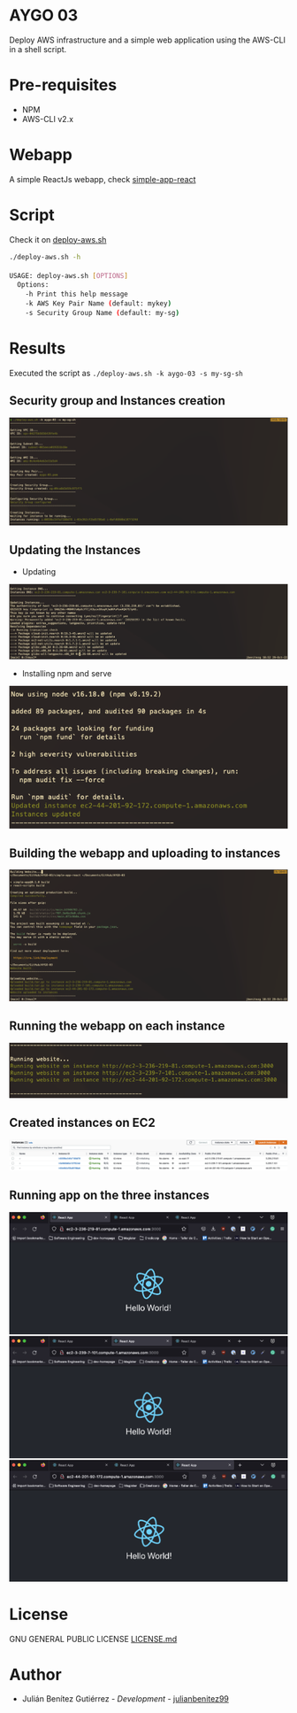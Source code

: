 # AYGO 03

Deploy AWS infrastructure and a simple web application using the AWS-CLI in a shell script.

# Pre-requisites

- NPM
- AWS-CLI v2.x

# Webapp

A simple ReactJs webapp, check [simple-app-react](simple-app-react/)

# Script

Check it on [deploy-aws.sh](deploy-aws.sh)

```bash
./deploy-aws.sh -h

USAGE: deploy-aws.sh [OPTIONS]
  Options:
    -h Print this help message
    -k AWS Key Pair Name (default: mykey)
    -s Security Group Name (default: my-sg)
```

# Results

Executed the script as `./deploy-aws.sh -k aygo-03 -s my-sg-sh`

## Security group and Instances creation

![](imgs/1.png)

## Updating the Instances

- Updating

![](imgs/2.1.png)

- Installing npm and serve

![](imgs/2.2.png)

## Building the webapp and uploading to instances

![](imgs/3.png)

## Running the webapp on each instance

![](imgs/4.png)

## Created instances on EC2

![](imgs/aws-ec2.png)

## Running app on the three instances

![](imgs/instance-1.png)
![](imgs/instance-2.png)
![](imgs/instance-3.png)

# License

GNU GENERAL PUBLIC LICENSE [LICENSE.md](LICENSE.md)

# Author

- Julián Benítez Gutiérrez - _Development_ - [julianbenitez99](https://github.com/julianbenitez99)
